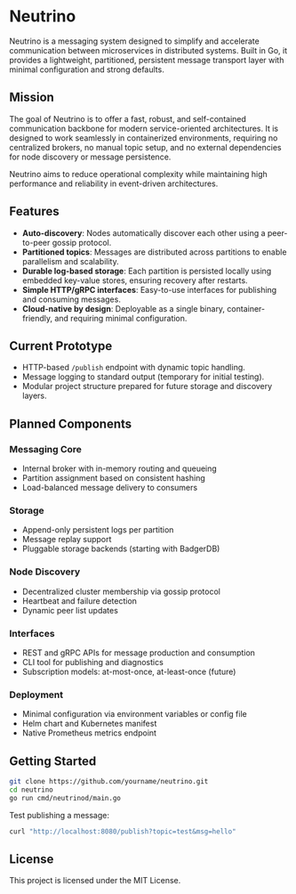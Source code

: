 # Neutrino

Neutrino is a messaging system designed to simplify and accelerate communication between microservices in distributed systems. Built in Go, it provides a lightweight, partitioned, persistent message transport layer with minimal configuration and strong defaults.

## Mission

The goal of Neutrino is to offer a fast, robust, and self-contained communication backbone for modern service-oriented architectures. It is designed to work seamlessly in containerized environments, requiring no centralized brokers, no manual topic setup, and no external dependencies for node discovery or message persistence.

Neutrino aims to reduce operational complexity while maintaining high performance and reliability in event-driven architectures.

## Features

- **Auto-discovery**: Nodes automatically discover each other using a peer-to-peer gossip protocol.
- **Partitioned topics**: Messages are distributed across partitions to enable parallelism and scalability.
- **Durable log-based storage**: Each partition is persisted locally using embedded key-value stores, ensuring recovery after restarts.
- **Simple HTTP/gRPC interfaces**: Easy-to-use interfaces for publishing and consuming messages.
- **Cloud-native by design**: Deployable as a single binary, container-friendly, and requiring minimal configuration.

## Current Prototype

- HTTP-based `/publish` endpoint with dynamic topic handling.
- Message logging to standard output (temporary for initial testing).
- Modular project structure prepared for future storage and discovery layers.

## Planned Components

### Messaging Core
- Internal broker with in-memory routing and queueing
- Partition assignment based on consistent hashing
- Load-balanced message delivery to consumers

### Storage
- Append-only persistent logs per partition
- Message replay support
- Pluggable storage backends (starting with BadgerDB)

### Node Discovery
- Decentralized cluster membership via gossip protocol
- Heartbeat and failure detection
- Dynamic peer list updates

### Interfaces
- REST and gRPC APIs for message production and consumption
- CLI tool for publishing and diagnostics
- Subscription models: at-most-once, at-least-once (future)

### Deployment
- Minimal configuration via environment variables or config file
- Helm chart and Kubernetes manifest
- Native Prometheus metrics endpoint

## Getting Started

```bash
git clone https://github.com/yourname/neutrino.git
cd neutrino
go run cmd/neutrinod/main.go
```

Test publishing a message:

```bash
curl "http://localhost:8080/publish?topic=test&msg=hello"
```

## License

This project is licensed under the MIT License.
